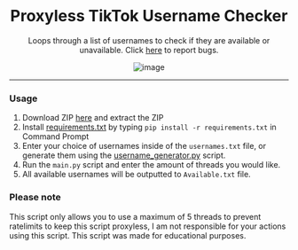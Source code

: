 <br/>
<div align="center">
  
  # Proxyless TikTok Username Checker
  
  Loops through a list of usernames to check if they are available or unavailable. Click <a href="https://github.com/useragents/Proxyless-TikTok-Username-Checker/issues">here</a> to report bugs.
  
  ![image](https://user-images.githubusercontent.com/103281345/162510554-7fbce4b6-9869-480e-a64f-b96dc56adbd1.png)

  
</div>

--------------------------------------

### Usage


1. Download ZIP <a href="https://github.com/useragents/Proxyless-TikTok-Username-Checker/archive/refs/heads/main.zip">here</a> and extract the ZIP
2. Install <a href="https://github.com/useragents/Proxyless-TikTok-Username-Checker/blob/main/requirements.txt">requirements.txt</a> by typing `pip install -r requirements.txt` in Command Prompt
3. Enter your choice of usernames inside of the `usernames.txt` file, or generate them using the <a href="https://github.com/useragents/Proxyless-TikTok-Username-Checker/blob/main/username_generator.py">username_generator.py</a> script.
4. Run the `main.py` script and enter the amount of threads you would like.
5. All available usernames will be outputted to `Available.txt` file.

### Please note

This script only allows you to use a maximum of 5 threads to prevent ratelimits to keep this script proxyless, I am not responsible for your actions using this script. This script was made for educational purposes.


